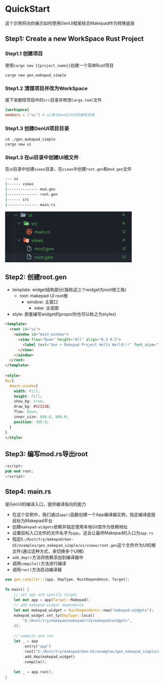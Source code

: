 # QuickStart

这个示例将向你展示如何使用GenUI框架结合Makepad作为转换底层

## Step1: Create a new WorkSpace Rust Project

### Step1.1 创建项目

使用`cargo new {{project_name}}`创建一个简单Rust项目

```shell
cargo new gen_makepad_simple
```

### Step1.2 清理项目并改为WorkSpace

接下来删除项目中的`src`目录并修改`Cargo.toml`文件

```toml
[workspace]
members = ["ui"] # ui表示GenUI的代码编写目录
```
### Step1.3 创建GenUI项目目录

```shell
cd ./gen_makepad_simple
cargo new ui
```

### Step1.3 在ui目录中创建UI根文件

在ui目录中创建`views`目录，在`views`中创建`root.gen`和`mod.gen`文件

```bash
--- ui
|------ views
|-------------- mod.gen
|-------------- root.gen
|------ src
|-------------- main.rs
```

![](../../static/gen/examples/quickstart/struct.png)

## Step2: 创建root.gen

- template: widget结构部分(我称这三个widget为root铁三角)
  - root: makepad UI root根
    - window: 主窗口
      - view: 主视图
- style: 嵌套编写widget的props(你也可以称之为styles)

```html
<template>
  <root id="ui">
    <window id="main_window">
      <view flow="Down" height="All" align="0.5 0.5">
        <label text="Gen + Makepad Project Hello World!!!" font_size="16.0"></label>
      </view>
    </window>
  </root>
</template>

<style>
#ui{
  #main_window{
    width: Fill;
    height: Fill;
    show_bg: true;
    draw_bg: #1C2128;
    flow: Down;
    inner_size: 600.0, 800.0;
    position: 300.0;
  }
}
</style>
```
## Step3: 编写mod.rs导出root

```rust
<script>
pub mod root;
</script>
```

## Step4: main.rs

是GenUI的编译入口，提供编译指向的能力

- 在这个实例中，我们通过`app()`函数创建一个App编译器实例，指定编译底层目标为Makepad平台
- 创建`makepad-widgets`依赖并指定使用本地Git库作为依赖地址
- 设置目标入口文件的文件名字为`app`，这会让最终Makepad的入口为`app.rs`
- 指定`E:/Rust/try/makepad/Gen-UI/examples/gen_makepad_simple/ui/views/root.gen`这个文件作为UI的根文件(通过这种方式，来切换多个UI根)
- `add_dep()`方法将依赖添加到编译器中
- 调用`compile()`方法进行编译
- 调用`run()`方法启动编译器

```rust
use gen_compiler::{app, DepType, RustDependence, Target};

fn main() {
    // set app and specify target
    let mut app = app(Target::Makepad);
    // add makepad widget dependence
    let mut makepad_widget = RustDependence::new("makepad-widgets");
    makepad_widget.set_ty(DepType::local(
        "E:/Rust/try/makepad/makepad/rik/makepad/widgets",
    ));
    
    // compile and run
    let _ = app
        .entry("app")
        .root("E:/Rust/try/makepad/Gen-UI/examples/gen_makepad_simple/ui/views/root.gen")
        .add_dep(makepad_widget)
        .compile();

    let _ = app.run();
}
```